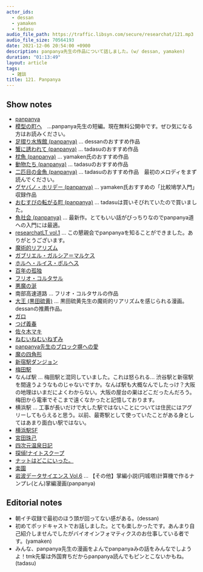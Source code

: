 ```yaml
---
actor_ids:
  - dessan
  - yamaken
  - tadasu
audio_file_path: https://traffic.libsyn.com/secure/researchat/121.mp3 
audio_file_size: 70564193
date: 2021-12-06 20:54:00 +0900
description: panpanya先生の作品について話しました。(w/ dessan, yamaken)
duration: "01:13:49"
layout: article
tags:
  - 雑談
title: 121. Panpanya
---
```


## Show notes
- [panpanya](https://ja.wikipedia.org/wiki/Panpanya)
- [模型の町へ](https://hakusensha.tameshiyo.me/211204PANPANYA)　...panpanya先生の短編。現在無料公開中です。ぜひ気になる方はお読みください。
- [足摺り水族館 (panpanya)](https://www.amazon.co.jp/dp/4907259026/?tag=researchatf04-22) ... dessanのおすすめ作品
- [蟹に誘われて (panpanya)](https://www.amazon.co.jp/dp/B077D3Z5GY/?tag=researchatf04-22) ... tadasuのおすすめ作品
- [枕魚 (panpanya)](https://www.amazon.co.jp/dp/B077ZMYLYM/?tag=researchatf04-22) ... yamaken氏のおすすめ作品
- [動物たち (panpanya)](https://www.amazon.co.jp/dp/B077ZSMKFF/?tag=researchatf04-22) ... tadasuのおすすめ作品
- [二匹目の金魚 (panpanya)](https://www.amazon.co.jp/dp/B0799FX5GK/?tag=researchatf04-22) ... tadasuのおすすめ作品　最初のメロディをまず読んでください。
- [グヤバノ・ホリデー (panpanya)](https://www.amazon.co.jp/dp/B07N383SMS/?tag=researchatf04-22) ... yamaken氏おすすめの「比較鳩学入門」収録作品
- [おむすびの転がる町 (panpanya)](https://www.amazon.co.jp/dp/B086DPMDPS/?tag=researchatf04-22) ... tadasuは買いそびれていたので買いました。
- [魚社会 (panpanya)](https://www.amazon.co.jp/dp/B097QMGBDF/?tag=researchatf04-22) ... 最新作。とてもいい話がびっちりなのでpanpanya道への入門には最適。
- [researchatLT vol.1](https://www.youtube.com/watch?v=kKLt956ieSM&ab_channel=Researchatfm) ... この懇親会でpanpanyaを知ることができました。ありがとうございます。
- [魔術的リアリズム](https://ja.wikipedia.org/wiki/%E3%83%9E%E3%82%B8%E3%83%83%E3%82%AF%E3%83%AA%E3%82%A2%E3%83%AA%E3%82%BA%E3%83%A0)
- [ガブリエル・ガルシア＝マルケス](https://ja.wikipedia.org/wiki/%E3%82%AC%E3%83%96%E3%83%AA%E3%82%A8%E3%83%AB%E3%83%BB%E3%82%AC%E3%83%AB%E3%82%B7%E3%82%A2%EF%BC%9D%E3%83%9E%E3%83%AB%E3%82%B1%E3%82%B9)
- [ホルヘ・ルイス・ボルヘス](https://ja.wikipedia.org/wiki/%E3%83%9B%E3%83%AB%E3%83%98%E3%83%BB%E3%83%AB%E3%82%A4%E3%82%B9%E3%83%BB%E3%83%9C%E3%83%AB%E3%83%98%E3%82%B9)
- [百年の孤独](https://www.amazon.co.jp/dp/4105090119/?tag=researchatf04-22)
- [フリオ・コルタサル](https://ja.wikipedia.org/wiki/%E3%83%95%E3%83%AA%E3%82%AA%E3%83%BB%E3%82%B3%E3%83%AB%E3%82%BF%E3%82%B5%E3%83%AB)
- [悪魔の涎](https://www.amazon.co.jp/dp/4003279018/?tag=researchatf04-22)
- 南部高速道路 ... フリオ・コルタサルの作品
- [大王 (黒田硫黄)](https://www.amazon.co.jp/dp/B07R72PRQX/?tag=researchatf04-22) ... 黒田硫黄先生の魔術的リアリズムを感じられる漫画。dessanの推薦作品。
- [ガロ](https://ja.wikipedia.org/wiki/%E3%82%AC%E3%83%AD_(%E9%9B%91%E8%AA%8C))
- [つげ義春](https://ja.wikipedia.org/wiki/%E3%81%A4%E3%81%92%E7%BE%A9%E6%98%A5)
- [佐々木マキ](https://ja.wikipedia.org/wiki/%E4%BD%90%E3%80%85%E6%9C%A8%E3%83%9E%E3%82%AD/?tag=researchatf04-22)
- [ねむいねむいねずみ](https://www.amazon.co.jp/dp/B00E9RFN70)
- [panpanya先生のブロック塀への愛](https://f.hatena.ne.jp/panpanya/)
- [魔の四角形](https://www.amazon.co.jp/dp/493861829X/?tag=researchatf04-22)
- [新宿駅ダンジョン](https://nlab.itmedia.co.jp/nl/articles/1403/11/news093.html)
- [梅田駅](https://kansai-sanpo.com/ume-d12/)
- なんば駅 … 梅田駅と混同していました。これは怒られる... 渋谷駅と新宿駅を間違うようなものじゃないですか。なんば駅も大概なんでしたっけ？大阪の地理はいまだによくわからない。大阪の屋台の巣はどこだったんだろう。梅田から電車でそこまで遠くなかったと記憶しております。
- 横浜駅 … 工事が長いだけで大した駅ではないことについては住民にはアグリーしてもらえると思う。以前、最寄駅として使っていたことがある身としてはあまり面白い駅ではない。
- [横浜駅SF](https://www.amazon.co.jp/dp/B01N0SE683/?tag=researchatf04-22)
- [宮田珠己](https://ja.wikipedia.org/wiki/%E5%AE%AE%E7%94%B0%E7%8F%A0%E5%B7%B1)
- [四次元温泉日記](https://www.amazon.co.jp/dp/4480432388/?tag=researchatf04-22)
- [探偵!ナイトスクープ](https://www.asahi.co.jp/knight-scoop/)
- [ナットはどこにいった。](https://twitter.com/researchat_fm/status/1452274353111019527)
- [楽園](https://www.hakusensha.co.jp/rakuen/vol37/)
- [岩波データサイエンス Vol.6](https://www.amazon.co.jp/dp/4000298569/?tag=researchatf04-22) ... 【その他】掌編小説(円城塔)計算機で作るナンプレ(とん)掌編漫画(panpanya)

## Editorial notes
- 朝イチ収録で最初のほう頭が回ってない感がある。(dessan)
- 初めてポッドキャストでお話しました。とても楽しかったです。あんまり自己紹介しませんでしたがバイオインフォマティクスのお仕事している者です。(yamaken)
- みんな、panpanya先生の漫画をよんでpanpanyaみの話をみんなでしようよ！tmk先輩は外国育ちだからpanpanya読んでもピンとこないかもね。(tadasu)



